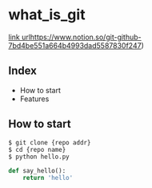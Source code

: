 # what_is_git
[link url](https://www.notion.so/git-github-7bd4be551a664b4993dad5587830f247)https://www.notion.so/git-github-7bd4be551a664b4993dad5587830f247)

## Index

- How to start
- Features

## How to start
``` shell
$ git clone {repo addr}
$ cd {repo name}
$ python hello.py
```

```python
def say_hello():
	return 'hello'
```
